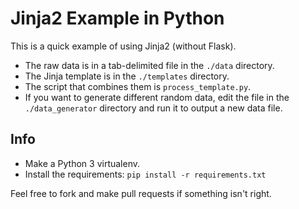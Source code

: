 # Jinja2 Example in Python

This is a quick example of using Jinja2 (without Flask).

* The raw data is in a tab-delimited file in the `./data` directory.
* The Jinja template is in the `./templates` directory.
* The script that combines them is `process_template.py`.
* If you want to generate different random data, edit the file in the `./data_generator` directory and run it to output a new data file.

## Info

* Make a Python 3 virtualenv.
* Install the requirements: `pip install -r requirements.txt`

Feel free to fork and make pull requests if something isn't right.
